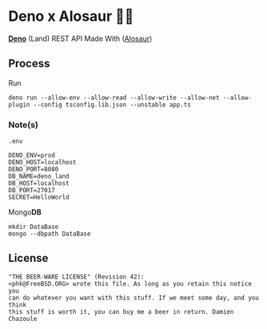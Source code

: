 # Deno x Alosaur 🦕🦖

**[Deno](https://deno.land)** (Land) REST API Made With ([Alosaur](https://github.com/alosaur/alosaur))

## Process

Run

```
deno run --allow-env --allow-read --allow-write --allow-net --allow-plugin --config tsconfig.lib.json --unstable app.ts
```

### Note(s)

`.env`

```
DENO_ENV=prod
DENO_HOST=localhost
DENO_PORT=8080
DB_NAME=deno_land
DB_HOST=localhost
DB_PORT=27017
SECRET=HelloWorld
```

Mongo**DB**

```
mkdir DataBase
mongo --dbpath DataBase
```

## License

```
"THE BEER-WARE LICENSE" (Revision 42):
<phk@FreeBSD.ORG> wrote this file. As long as you retain this notice you
can do whatever you want with this stuff. If we meet some day, and you think
this stuff is worth it, you can buy me a beer in return. Damien Chazoule
```

